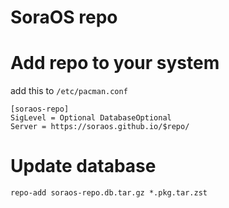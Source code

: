# SoraOS repo

# Add repo to your system
add this to `/etc/pacman.conf`

```
[soraos-repo]
SigLevel = Optional DatabaseOptional
Server = https://soraos.github.io/$repo/
```

# Update database
```
repo-add soraos-repo.db.tar.gz *.pkg.tar.zst
```
